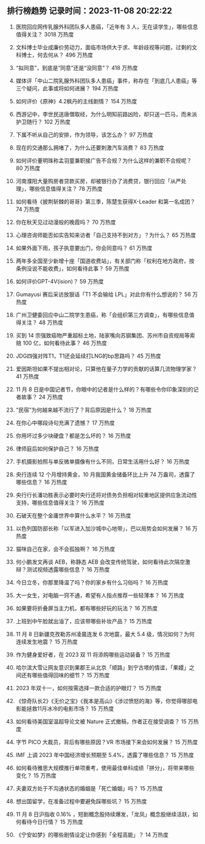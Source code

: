 
## 排行榜趋势 记录时间：2023-11-08 20:22:22
  
  1. 医院回应网传乳腺外科团队多人患癌，「近年有 3 人，无在读学生」，哪些信息值得关注？ 3018 万热度
    
  2. 文科博士毕业成廉价劳动力，面临市场供大于求、年龄歧视等问题，过剩的文科博士，何去何从？ 496 万热度
    
  3. “拟同意”，到底是“同意”还是“没同意”？ 418 万热度
    
  4. 媒体评「中山二院乳腺外科团队多人患癌」事件，称存在「到底几人患癌」等三个疑问，此事或将如何进展？ 194 万热度
    
  5. 如何评价《原神》4.2枫丹的主线剧情？ 154 万热度
    
  6. 西游记中，李世民送唐僧取经，为什么明知前路凶险，却只送一匹马，而未派护卫随行？ 102 万热度
    
  7. 下属不听从自己的安排，作为领导，该怎么办？ 97 万热度
    
  8. 现在的交通那么拥堵了，为什么还要刺激汽车消费？ 83 万热度
    
  9. 如何评价董明珠称孟羽童兼职接广告不合规？为什么这样的兼职不合规呢？ 80 万热度
    
  10. 河南濮阳大量购房者贷款买房，却被银行办了消费贷，银行回应「从严处理」，哪些信息值得关注？ 78 万热度
    
  11. 如何看待《披荆斩棘的哥哥》第三季，陈楚生获得X-Leader 和第一名成团？ 74 万热度
    
  12. 你在秋天见过动漫般的晚霞吗？ 70 万热度
    
  13. 心理咨询师能否如实告知来访者「自己支持不到对方」？为什么？ 65 万热度
    
  14. 如果外面下雨，孩子执意要出门，你会同意吗？ 61 万热度
    
  15. 两年多全国至少新增十座「国道收费站」，有关部门称「权利在地方政府，按条例没说不能收费」，如何看待此事？ 59 万热度
    
  16. 如何评价GPT-4V(ision)？ 59 万热度
    
  17. Gumayusi 赛后采访放狠话「T1 不会输给 LPL」对此你有什么想说的？ 56 万热度
    
  18. 广州卫健委回应中山二院学生患癌，称「会组织第三方调查」，有哪些信息值得关注？ 48 万热度
    
  19. 买到 14 宗强致癌物严重超标土地，陆家嘴向苏钢集团、苏州市自资规局等索赔 100 亿，如何看待此事？ 46 万热度
    
  20. JDG四强对阵T1，T1还会延续打LNG的bp思路吗？ 45 万热度
    
  21. 爱因斯坦如果不提出相对论，只算他在量子力学的贡献的话算几流物理学家？ 41 万热度
    
  22. 11 月 8 日是中国记者节，你眼中的记者是什么样的？有哪些令你印象深刻的记者故事？ 24 万热度
    
  23. “民宿”为何越来越不流行了？背后原因是什么？ 18 万热度
    
  24. 在你心中哪段诗句充满了遗憾？ 17 万热度
    
  25. 你用坏过多少块硬盘？都是怎么坏的？ 16 万热度
    
  26. 律师庭后如何保护自己？ 16 万热度
    
  27. 手机摄影拍照与单反微单摄像有什么不同，日常生活用什么好？ 16 万热度
    
  28. 央行连续 12 个月增持黄金，10 月我国黄金储备环比上升 74 万盎司，透露了哪些信息？ 16 万热度
    
  29. 央行行长潘功胜表示必要时央行还将对债务负担相对较重地区提供应急流动性支持，哪些信息值得关注？ 16 万热度
    
  30. 石破天在整个金庸世界中算什么水平？ 16 万热度
    
  31. 以色列国防部长称「以军进入加沙城中心地带」，巴以局势会如何发展？ 16 万热度
    
  32. 猫咪自己在家，会不会孤独啊？ 16 万热度
    
  33. 何小鹏发文再谈 AEB，称静态 AEB 会改变传统驾驶，如何看待此次隔空激辩？测试视频透露哪些信息？ 16 万热度
    
  34. 今日立冬，你那里降温了吗？你的家乡有什么习俗吗？ 16 万热度
    
  35. 大一女生，对电脑一窍不通，希望有人指点推荐一些轻薄本？ 16 万热度
    
  36. 如果要将折叠屏当主力机，都有哪些好玩的玩法？ 16 万热度
    
  37. 上班到中午脸就出油了，应该带哪些补妆产品？ 15 万热度
    
  38. 11 月 8 日新疆克孜勒苏州凌晨连发 6 次地震，最大 5.4 级，情况如何？为何连续发生地震？ 15 万热度
    
  39. 作为健身爱好者，在 2023 双 11 将添购哪些运动装备？ 15 万热度
    
  40. 哈尔滨大雪让网友意识到果郡王从北京「顺路」到宁古塔的情谊，「果嬛」之间还有哪些值得回味的细节？ 15 万热度
    
  41. 2023 年双十一，如何按需选择一款合适的护眼灯？ 15 万热度
    
  42. 《惊奇队长2》《无价之宝》《我本是高山》《涉过愤怒的海》等，你觉得哪部电影能拯救11月冰冷的电影市场？ 15 万热度
    
  43. 如何看待美国室温超导论文被 Nature 正式撤稿，作者正在接受调查？ 15 万热度
    
  44. 字节 PICO 大裁员，背后有哪些原因？VR 市场接下来会如何发展？ 15 万热度
    
  45. IMF 上调 2023 年中国经济增长预期至 5.4%，透露了哪些信息？ 15 万热度
    
  46. 如何看待雅思大规模推行单项重考，使用最佳单科成绩「拼分」，将带来哪些变化？ 15 万热度
    
  47. 夫妻双方处于不沟通状态的婚姻是「死亡婚姻」吗？ 15 万热度
    
  48. 想出国留学，在准备过程中要避免踩哪些坑？ 15 万热度
    
  49. 11 月 8 日沪指收 0.16% ，短剧概念股持续爆发，「龙凤」概念股继续活跃，如何看待今日行情？ 15 万热度
    
  50. 《宁安如梦》的哪些剧情设定让你感到「全程高能」？ 14 万热度
    